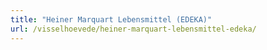 ```yaml
---
title: "Heiner Marquart Lebensmittel (EDEKA)"
url: /visselhoevede/heiner-marquart-lebensmittel-edeka/
---
```

